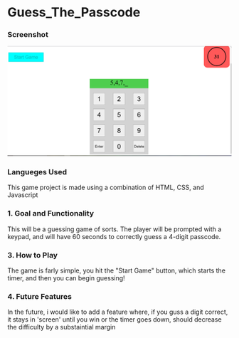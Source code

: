# Guess_The_Passcode

### Screenshot

![](assets\P1Captture.PNG)

### Langueges Used

This game project is made using a combination of HTML, CSS, and Javascript

### 1. Goal and Functionality

This will be a guessing game of sorts. The player will be prompted with a keypad, and will have 60 seconds to correctly guess a 4-digit passcode. 

### 3. How to Play

The game is farly simple, you hit the "Start Game" button, which starts the timer, and then you can begin guessing!

### 4. Future Features

In the future, i would like to add a feature where, if you guss a digit correct, it stays in 'screen' until you win or the timer goes down, should decrease the difficulty by a substaintial margin
